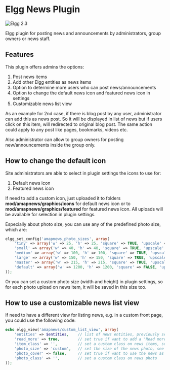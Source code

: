 Elgg News Plugin
================

![Elgg 2.3](https://img.shields.io/badge/Elgg-2.3-orange.svg?style=flat-square)

Elgg plugin for posting news and announcements by administrators, group owners or news staff.

## Features

This plugin offers admins the options:

1. Post news items
2. Add other Elgg entities as news items
3. Option to determine more users who can post news/announcements
4. Option to change the default news icon and featured news icon in settings
5. Customizable news list view

As an example for 2nd case, if there is blog post by any user, administrator can add this as news post. So it will be displayed in list of news but if users click on this item, will redirected to original blog post. The same action could apply to any post like pages, bookmarks, videos etc. 

Also administrator can allow to group owners for posting new/announcements inside the group only.


## How to change the default icon
Site administrators are able to select in plugin settings the icons to use for:
1. Default news icon
2. Featured news icon

If need to add a custom icon, just uploaded it to folders **mod/amapnews/graphics/icons** for default news icon or to **mod/amapnews/graphics/featured** for featured news icon. All uploads will be available for selection in plugin settings.

Especially about photo size, you can use any of the predefined photo size, which are:
```php
elgg_set_config('amapnews_photo_sizes', array(
    'tiny' => array('w' => 25, 'h' => 25, 'square' => TRUE, 'upscale' => FALSE),
    'small' => array('w' => 40, 'h' => 40, 'square' => TRUE, 'upscale' => FALSE),
    'medium' => array('w' => 100, 'h' => 100, 'square' => TRUE, 'upscale' => FALSE),
    'large' => array('w' => 150, 'h' => 150, 'square' => TRUE, 'upscale' => FALSE),
    'master' => array('w' => 215, 'h' => 215, 'square' => TRUE, 'upscale' => FALSE),
    'default' => array('w' => 1200, 'h' => 1200, 'square' => FALSE, 'upscale' => FALSE),
));
```

Or you can set a custom photo size (width and height) in plugin settings, so for each photo upload on news item, it will be saved in this size too.

## How to use a customizable news list view
If need to have a different view for listing news, e.g. in a custom front page, you could use the following code:

```php
echo elgg_view('amapnews/custom_list_view', array(
    'entities' => $entities,    // list of news entities, previously selected
    'read_more' => true,        // set true if want to add a "Read more" link for each news item
    'item_class' => '',         // set a custom class on news items, so it could be customized through CSS
    'photo_size' => 'custom',   // set the size of the news photo, see more details below
    'photo_cover' => false,     // set true if want to use the news as cover image, otherwise it will be displayed inline with title and intro
    'photo_class' => '',        // set a custom class on news photo
));
```